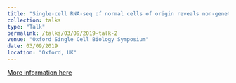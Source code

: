 ```yaml
---
title: "Single-cell RNA-seq of normal cells of origin reveals non-genetic heterogeneity of serous ovarian cancer "
collection: talks
type: "Talk"
permalink: /talks/03/09/2019-talk-2
venue: "Oxford Single Cell Biology Symposium"
date: 03/09/2019
location: "Oxford, UK"
---
```


[More information here](https://zhiyhu.github.io/files/talk2.pdf    )
